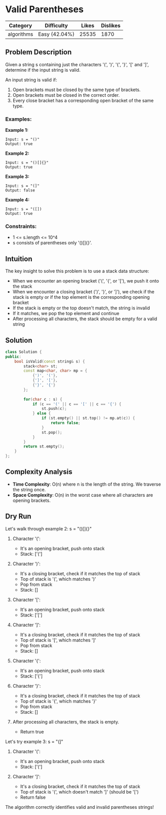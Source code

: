 # Valid Parentheses

Category | Difficulty | Likes | Dislikes
--- | --- | --- | ---
algorithms | Easy (42.04%) | 25535 | 1870

## Problem Description
Given a string s containing just the characters '(', ')', '{', '}', '[' and ']', determine if the input string is valid.

An input string is valid if:

1. Open brackets must be closed by the same type of brackets.
2. Open brackets must be closed in the correct order.
3. Every close bracket has a corresponding open bracket of the same type.

### Examples:

**Example 1:**
```
Input: s = "()"
Output: true
```

**Example 2:**
```
Input: s = "()[]{}"
Output: true
```

**Example 3:**
```
Input: s = "(]"
Output: false
```

**Example 4:**
```
Input: s = "([])
Output: true
```

### Constraints:
- 1 <= s.length <= 10^4
- s consists of parentheses only '()[]{}'.

## Intuition
The key insight to solve this problem is to use a stack data structure:
- When we encounter an opening bracket ('(', '{', or '['), we push it onto the stack
- When we encounter a closing bracket (')', '}', or ']'), we check if the stack is empty or if the top element is the corresponding opening bracket
- If the stack is empty or the top doesn't match, the string is invalid
- If it matches, we pop the top element and continue
- After processing all characters, the stack should be empty for a valid string

## Solution
```cpp
class Solution {
public:
    bool isValid(const string& s) {
        stack<char> st;
        const map<char, char> mp = {
            {')', '('},
            {']', '['},
            {'}', '{'}
        };
        
        for(char c : s) {
            if (c == '(' || c == '[' || c == '{') {
                st.push(c);
            } else {
                if (st.empty() || st.top() != mp.at(c)) {
                    return false;
                }
                st.pop();
            }
        }
        return st.empty();
    }
};
```

## Complexity Analysis
- **Time Complexity**: O(n) where n is the length of the string. We traverse the string once.
- **Space Complexity**: O(n) in the worst case where all characters are opening brackets.

## Dry Run
Let's walk through example 2: s = "()[]{}"

1. Character '(':
   - It's an opening bracket, push onto stack
   - Stack: ['(']

2. Character ')':
   - It's a closing bracket, check if it matches the top of stack
   - Top of stack is '(', which matches ')'
   - Pop from stack
   - Stack: []

3. Character '[':
   - It's an opening bracket, push onto stack
   - Stack: ['[']

4. Character ']':
   - It's a closing bracket, check if it matches the top of stack
   - Top of stack is '[', which matches ']'
   - Pop from stack
   - Stack: []

5. Character '{':
   - It's an opening bracket, push onto stack
   - Stack: ['{']

6. Character '}':
   - It's a closing bracket, check if it matches the top of stack
   - Top of stack is '{', which matches '}'
   - Pop from stack
   - Stack: []

7. After processing all characters, the stack is empty.
   - Return true

Let's try example 3: s = "(]"

1. Character '(':
   - It's an opening bracket, push onto stack
   - Stack: ['(']

2. Character ']':
   - It's a closing bracket, check if it matches the top of stack
   - Top of stack is '(', which doesn't match ']' (should be '[')
   - Return false

The algorithm correctly identifies valid and invalid parentheses strings!

